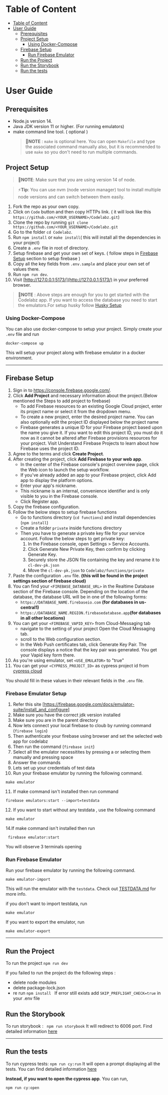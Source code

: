 # Table of Content

- [Table of Content](#table-of-content)
- [User Guide](#user-guide)
  - [Prerequisites](#prerequisites)
  - [Project Setup](#project-setup)
    - [Using Docker-Compose](#using-docker-compose)
  - [Firebase Setup](#firebase-setup)
    - [Run Firebase Emulator](#run-firebase-emulator)
  - [Run the Project](#run-the-project)
  - [Run the Storybook](#run-the-storybook)
  - [Run the tests](#run-the-tests)

# User Guide

## Prerequisites

- Node.js version 14.
- Java JDK version 11 or higher. (For running emulators)
- make command line tool. ( optional )
  > 📝**NOTE** : `make` is optional here. You can open `Makefile` and type the associated command manually also, but it is recommended to use `make` so you don't need to run multiple commands.

## Project Setup

> 📝**NOTE**: Make sure that you are using version 14 of node.

> ⚡**Tip**: You can use nvm (node version manager) tool to install multiple node versions and can switch between them easily.

1. Fork the repo as your own copy.
2. Click on `Code` button and then copy HTTPs link. ( it will look like this `https://github.com/<YOUR_USERNAME>/Codelabz.git`)
3. Clone the repo by running `git clone https://github.com/<YOUR_USERNAME>/Codelabz.git`
4. Go to the folder `cd Codelabz`.
5. Run `npm install` or `make install`( this will install all the dependencies in your project)
6. Create a `.env` file in root of directory.
7. Setup firebase and get your own set of keys. ( follow steps in [Firebase Setup](#firebase-setup) section to setup firebase )
8. Copy all the key fields from `.env.sample` and place your own set of values there.
9. Run `npm run dev`.
10. Visit [http://127.0.0.1:5173/](http://127.0.0.1:5173/) in your preferred browser.

> 📝**NOTE** : Above steps are enough for you to get started with the Codelabz app. If you want to access the database you need to start the emulators.For setup husky follow [Husky Setup](#husky-setup)

### Using Docker-Compose

You can also use docker-compose to setup your project. Simply create your `.env` file and run

```
docker-compose up
```

This will setup your project along with firebase emulator in a docker environment.

---

## Firebase Setup

1. Sign in to https://console.firebase.google.com/.
2. Click **Add Project** and necessary information about the project.(Below mentioned the Steps to add project to firebase)
   - To add Firebase resources to an existing Google Cloud project, enter its project name or select it from the dropdown menu.
   - To create a new project, enter the desired project name. You can also optionally edit the project ID displayed below the project name
   - Firebase generates a unique ID for your Firebase project based upon the name you give it. If you want to edit this project ID, you must do it now as it cannot be altered after Firebase provisions resources for your project. Visit Understand Firebase Projects to learn about how Firebase uses the project ID.
3. Agree to the terms and click **Create Project**.
4. After creating the project, click **Add Firebase to your web app**.
   - In the center of the Firebase console's project overview page, click the Web icon to launch the setup workflow.
   - If you've already added an app to your Firebase project, click Add app to display the platform options.
   - Enter your app's nickname.
   - This nickname is an internal, convenience identifier and is only visible to you in the Firebase console.
   - Click Register app.
5. Copy the firebase configuration.
6. Follow the below steps to setup firebase functions
   - Go to functions directory (`cd functions`) and install dependencies (`npm install`)
   - Create a folder `private` inside functions directory
   - Then you have to generate a private key file for your service account. Follow the below steps to get private key:
     1. In the Firebase console, open Settings > Service Accounts.
     2. Click Generate New Private Key, then confirm by clicking Generate Key.
     3. Securely store the JSON file containing the key and rename it to `cl-dev-pk.json`
     4. Move the `cl-dev-pk.json` to `Codelabz/functions/private`
7. Paste the configuration `.env` file. **(this will be found in the project settings section of firebase cloud)**
8. You can find your `<FIREBASE_DATABASE_URL>` in the Realtime Database section of the Firebase console. Depending on the location of the database, the database URL will be in one of the following forms:
   - `https://DATABASE_NAME.firebaseio.com` **(for databases in us-central1)**
   - `https://DATABASE_NAME.REGION.firebasedatabase.app`**(for databases in all other locations)**
9. You can get your `<FIREBASE_VAPID_KEY>` from Cloud-Messaging tab
   - navigate to the setting of your project Open the Cloud Messaging tab.
   - scroll to the Web configuration section.
   - In the Web Push certificates tab, click Generate Key Pair. The console displays a notice that the key pair was generated. You get your Vapid key form there.
10. As you're using emulator, set `<USE_EMULATOR>` to "true"
11. You can get your `<CYPRESS_PROJECT_ID>` as cypress project id from [cypress cloud](https://cloud.cypress.io)

You should fill in these values in their relevant fields in the `.env` file.

### Firebase Emulator Setup

 
1. Refer this site [https://firebase.google.com/docs/emulator-suite/install_and_configure]
2. Make sure you have the correct jdk version installed
3. Make sure you are in the parent directory
4. Now lets connect your local firebase to cloub by running command (```firebase login```)
5. Then authenticate your firebase using browser and set the selected web app for codelabz
6. Then run the command (```firebase init```)
7. Select all the emulator necessitites by pressing a or selecting them manually and pressing space
8. Answer the commands
9. Lets set up your credentials of test data
10. Run your firebase emulator by running the following command.

``` shell
make emulator

```

11. If make command isn't installed then run command
``` shell
firebase emulators:start --import=testdata

```


12. If you want to start without any testdata , use the following command
``` shell
make emulator

```

14.If make command isn't installed then run
``` shell
 firebase emulator:start
```
 You will observe 3 terminals opening

### Run Firebase Emulator

Run your firebase emulator by running the following command.

``` shell
make emulator-import
```

This will run the emulator with the `testdata`. Check out [TESTDATA.md](./TESTDATA.md) for more info.

if you don't want to import testdata, run

``` 
make emulator
```

If you want to export the emulator, run

```
make emulator-export
```

---

## Run the Project

To run the project
`npm run dev`

If you failed to run the project do the following steps :

- delete node modules
- delete package-lock.json
- re run `npm install `
  If error still exists add `SKIP_PREFLIGHT_CHECK=true` in your .env file

## Run the Storybook

To run storybook :
` npm run storybook`
It will redirect to 6006 port. Find detailed information [here](https://storybook.js.org/docs/react/get-started/introduction)

---

## Run the tests

To run cypress tests:
`npm run cy:run`
It will open a prompt displaying all the tests. You can find detailed information [here](https://docs.cypress.io/guides/guides/command-line#How-to-run-commands)

**Instead, if you want to open the cypress app**. You can run,

`npm run cy:open`
